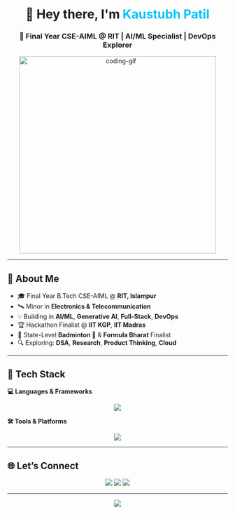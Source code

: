 <h1 align="center">👋 Hey there, I'm <span style="color:#00C2FF;">Kaustubh Patil</span></h1>
<h3 align="center">🚀 Final Year CSE-AIML @ RIT | AI/ML Specialist | DevOps Explorer</h3>

<p align="center">
  <img src="https://media.giphy.com/media/qgQUggAC3Pfv687qPC/giphy.gif" width="450" alt="coding-gif"/>
</p>

---

## 🧠 About Me
- 🎓 Final Year B.Tech CSE-AIML @ **RIT, Islampur**
- 🛰️ Minor in **Electronics & Telecommunication**
- 💡 Building in **AI/ML**, **Generative AI**, **Full-Stack**, **DevOps**
- 🏆 Hackathon Finalist @ **IIT KGP**, **IIT Madras**
- 🏸 State-Level **Badminton 🥈** & **Formula Bharat** Finalist
- 🔍 Exploring: **DSA**, **Research**, **Product Thinking**, **Cloud**

---

## 🚀 Tech Stack  

**💻 Languages & Frameworks**  
<p align="center">
  <img src="https://skillicons.dev/icons?i=python,java,js,html,css,react,nodejs,mongodb,mysql" />
</p>

**🛠️ Tools & Platforms**  
<p align="center">
  <img src="https://skillicons.dev/icons?i=git,github,linux,vscode,figma,docker" />
</p>



---

## 🌐 Let’s Connect  

<p align="center">
  <a href="mailto:patilkaustubh2004@gmail.com"><img src="https://img.shields.io/badge/Gmail-D14836?style=for-the-badge&logo=gmail&logoColor=white"/></a>
  <a href="https://www.linkedin.com/in/kaustubh-patil-a55617256/"><img src="https://img.shields.io/badge/LinkedIn-0A66C2?style=for-the-badge&logo=linkedin&logoColor=white"/></a>
  <a href="https://github.com/kaustubhpatil028"><img src="https://img.shields.io/badge/GitHub-000?style=for-the-badge&logo=github&logoColor=white"/></a>
</p>

---

<p align="center">
  <img src="https://capsule-render.vercel.app/api?type=waving&color=00C2FF&height=150&section=footer"/>
</p>
